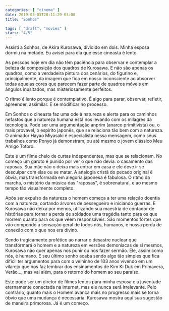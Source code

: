 ```yaml
---
categories: [ "cinema" ]
date: 2019-05-05T20:11:29-03:00
title: "Sonhos"

tags: [ "draft", "movies" ]
stars: "4/5"
---
```

Assisti a Sonhos, de Akira Kurosawa, dividido em dois. Minha esposa dormiu na metade. Eu avisei para ela que esse cineasta é lento.

As pessoas hoje em dia não têm paciência para observar e contemplar a beleza da composição dos quadros de Kurosawa. E não são apenas os quadros, como a verdadeira pintura dos cenários, do figurino e, principalmente, da imagem que fica em nosso inconsciente ao absorver todas aquelas cores que parecem fazer parte de quadros móveis em ângulos inusitados, mas misteriosamente perfeitos.

O ritmo é lento porque é contemplativo. É algo para parar, observar, refletir, apreender, assimilar. E se modificar no processo.

Em Sonhos o cineasta faz uma ode à natureza e alerta para os caminhos nefastos que a natureza humana está nos levando com os milagres da tecnologia. Pode ser uma argumentação anprim (anarco primitivista) ou, o mais provável, o espírito japonês, que se relaciona tão bem com a natureza. O animador Hayao Miyasaki é especialista nessa mensagem, como seus trabalhos como Ponyo já demonstram, ou até mesmo o jovem clássico Meu Amigo Totoro.

Este é um filme cheio de curtas independentes, mas que se relacionam. No começo um garoto é punido por ver o que não devia: o casamento das raposas. Sua mãe não o deixa mais entrar em casa e ele deve ir se desculpar com elas ou se matar. A analogia cristã do pecado original é óbvia, mas transformada em alegoria japonesa é fabulosa. O ritmo da marcha, o mistério da música das "raposas", é sobrenatural, e ao mesmo tempo tão visualmente completo.

Após ser expulso da natureza o homem começa a ter uma relação doentia com a natureza, cortando árvores de pessegueiro e iniciando guerras. E Kurosawa não deixa por menos, utilizando sua maestria de contador de histórias para tornar a perda de soldados uma tragédia tanto para os que morrem quanto para os que vêem responsáveis. São momentos fortes que vão compondo a sensação geral de todos nós, humanos, e nossa perda de conexão com o que nos era divino.

Sendo tragicamente profético ao narrar o desastre nuclear que transformará o homem e a natureza em versões demoníacas de si mesmos, Kurosawa não quer apenas nos punir ou nos fazer sermão. Ele, assim como nós, é humano. E seu último sonho acaba sendo algo tão simples que fica difícil ter argumentos para com o velhinho de 103 anos vivendo em um vilarejo que nos faz lembrar dos ensinamentos de Kim Ki Duk em Primavera, Verão..., mas vai além, para o retorno do homem ao seu paraíso.

Este pode ser um diretor de filmes lentos para minha esposa e a juventude eternamente conectada na internet, mas ele nunca será irrelevante. Pelo contrário, quanto mais o Homem avança mais no progresso mais se torna óbvio que uma mudança é necessária. Kurosawa mostra aqui sua sugestão de maneira primorosa. Já é um começo.
